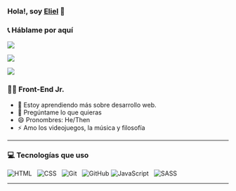 ### Hola!, soy [Eliel][website] 👋

### 📞 Háblame por aquí

<p align="center">

[![](https://img.shields.io/badge/Twitter-000?style=for-the-badge&logo=twitter)](https://twitter.com/ElielM92) 

[![](https://img.shields.io/badge/LinkedIn-000?style=for-the-badge&logo=linkedin&logoColor=0077B5)](https://www.linkedin.com/in/eliel-m/)

[![](https://img.shields.io/badge/Email-000?style=for-the-badge&logo=gmail)](mailto:elielm291@gmail.com)

</p>

### 👨‍💻 Front-End Jr.

- 🌱 Estoy aprendiendo más sobre desarrollo web.
- 💬 Pregúntame lo que quieras
- 😄 Pronombres: He/Then
- ⚡ Amo los videojuegos, la música y filosofía

---

### 💻 Tecnologías que uso

<p align="center">

<img src="https://img.shields.io/badge/HTML5-E34F26?style=for-the-badge&logo=html5&logoColor=white" alt="HTML" />&nbsp;&nbsp;
<img src="https://img.shields.io/badge/CSS3-1572B6?style=for-the-badge&logo=css3&logoColor=white" alt="CSS" />&nbsp;&nbsp;
<img src="https://img.shields.io/badge/Git-F05032?style=for-the-badge&logo=git&logoColor=white" alt="Git" />&nbsp;&nbsp;
<img src="https://img.shields.io/badge/github%20-%23000.svg?&style=for-the-badge&logo=github&logoColor=white" alt="GitHub" />
<img src="https://img.shields.io/badge/JavaScript-323330?style=for-the-badge&logo=javascript&logoColor=F7DF1E" alt="JavaScript" />&nbsp;&nbsp;
<img src="https://img.shields.io/badge/Sass-CC6699?style=for-the-badge&logo=sass&logoColor=white" alt="SASS" />&nbsp;&nbsp;

</p>

---

<!-- LINKS -->

[website]: https://elielmedina.netlify.app/
